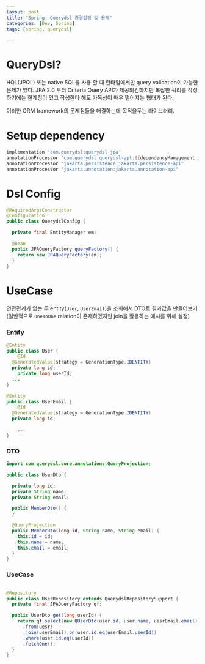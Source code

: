 ```yaml
---
layout: post
title: "Spring: Querydsl 환경설정 및 용례"
categories: [Dev, Spring]
tags: [spring, querydsl]

---
```


# QueryDsl?

HQL(JPQL) 또는 native SQL을 사용 할 때 런타임에서만 query validation이 가능한 문제가 있다. JPA 2.0 부터 Criteria Query API가 제공되긴하지만 복잡한 쿼리를 작성하기에는 한계점이 있고 작성한다 해도 가독성이 매우 떨어지는 형태가 된다.

이러한 ORM framework의 문제점들을 해결하는데 목적을두는 라이브러리.

# Setup dependency

```gradle
implementation 'com.querydsl:querydsl-jpa'
annotationProcessor "com.querydsl:querydsl-apt:${dependencyManagement.importedProperties['querydsl.version']}:jpa"
annotationProcessor "jakarta.persistence:jakarta.persistence-api"
annotationProcessor "jakarta.annotation:jakarta.annotation-api"
```

# Dsl Config

```java
@RequiredArgsConstructor
@Configuration
public class QuerydslConfig {

  private final EntityManager em;

  @Bean
  public JPAQueryFactory queryFactory() {
    return new JPAQueryFactory(em);
  }
}
```

# UseCase

연관관계가 없는 두 entity(`User`, `UserEmail`)을 조회해서 DTO로 결과값을 만들어보기(일반적으로 `OneToOne` relation이 존재하겠지만 join을 활용하는 예시를 위해 설정)

### Entity

```java
@Entity
public class User {
	@Id
  @GeneratedValue(strategy = GenerationType.IDENTITY)
  private long id;
	private long userId;
  ...
}

@Entity
public class UserEmail {
	@Id
  @GeneratedValue(strategy = GenerationType.IDENTITY)
  private long id;

	...
}
```

### DTO

```java
import com.querydsl.core.annotations.QueryProjection;

public class UserDto {

  private long id;
  private String name;
  private String email;

  public MemberDto() {
  }

  @QueryProjection
  public MemberDto(long id, String name, String email) {
    this.id = id;
    this.name = name;
    this.email = email;
  }
}
```

### UseCase

```java

@Repository
public class UserRepository extends QuerydslRepositorySupport {
  private final JPAQueryFactory qf;

  public UserDto get(long userId) {
    return qf.select(new QUserDto(user.id, user.name, uesrEmail.email))
      .from(uesr)
      .join(userEmail).on(user.id.eq(userEmail.userId))
      .where(user.id.eq(userId))
      .fetchOne();
  }
}
```
